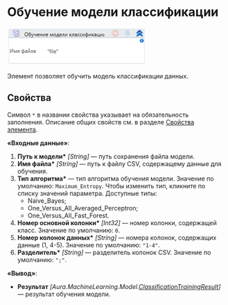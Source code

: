 # Обучение модели классификации

![](<../../../.gitbook/assets/image (181).png>)

Элемент позволяет обучить модель классификации данных.


## Свойства
Символ `*` в названии свойства указывает на обязательность заполнения. Описание общих свойств см. в разделе [Свойства элемента](https://docs.primo-rpa.ru/primo-rpa/primo-studio/process/elements#svoistva-elementa).

**«Входные данные»**:

1. **Путь к модели\*** *[String]* — путь сохранения файла модели.
2. **Имя файла\*** *[String]* — путь к файлу CSV, содержащему данные для обучения.
3. **Тип алгоритма\*** — тип алгоритма обучения модели. Значение по умолчанию: `Maximum_Entropy`. Чтобы изменить тип, кликните по списку значений параметра. Доступные типы:
   * Naive_Bayes;
   * One_Versus_All_Averaged_Perceptron;
   * One_Versus_All_Fast_Forest.
5. **Номер основной колонки\*** *[Int32]* — номер колонки, содержащей класс. Значение по умолчанию: `0`.
6. **Номер колонок данных\*** *[String]* —  номера колонок, содержащих данные (1, 4-5). Значение по умолчанию: `"1-4"`.
7. **Разделитель\*** *[String]* — разделитель колонок CSV. Значение по умолчанию: `";"`.

**«Вывод»**:

* **Результат** *[Aura.MachineLearning.Model.[ClassificationTrainingResult](https://docs.primo-rpa.ru/primo-rpa/g_elements/el_extra/els_machine_learning/datatypes/classificationtrainingresult)]* — результат обучения модели.




